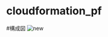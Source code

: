 # cloudformation_pf

#構成図
![new](https://user-images.githubusercontent.com/78490515/125191587-30f43700-e27e-11eb-9a5f-96df15bf61e5.png)
